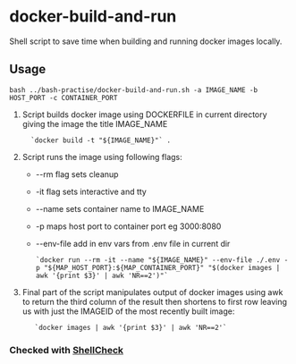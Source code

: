 # docker-build-and-run

Shell script to save time when building and running docker images locally.

## Usage

`bash ../bash-practise/docker-build-and-run.sh -a IMAGE_NAME -b HOST_PORT -c CONTAINER_PORT`

1. Script builds docker image using DOCKERFILE in current directory giving the image the title IMAGE_NAME

         `docker build -t "${IMAGE_NAME}"` .

2. Script runs the image using following flags:

   - --rm flag sets cleanup
   - -it flag sets interactive and tty
   - --name sets container name to IMAGE_NAME
   - -p maps host port to container port eg 3000:8080
   - --env-file add in env vars from .env file in current dir

         `docker run --rm -it --name "${IMAGE_NAME}" --env-file ./.env -p "${MAP_HOST_PORT}:${MAP_CONTAINER_PORT}" "$(docker images | awk '{print $3}' | awk 'NR==2')"`

3. Final part of the script manipulates output of docker images using awk to return the third column of the result then shortens to first row leaving us with just the IMAGEID of the most recently built image:

          `docker images | awk '{print $3}' | awk 'NR==2'`

### Checked with [ShellCheck](https://github.com/koalaman/shellcheck)
